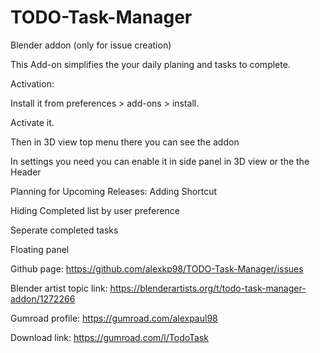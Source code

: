 # TODO-Task-Manager
Blender addon (only for issue creation)

This Add-on simplifies the your daily planing and tasks to complete.

Activation:

Install it from preferences > add-ons > install.

Activate it.

Then in 3D view top menu there you can see the addon

In settings you need you can enable it in side panel in 3D view or the the Header

Planning for Upcoming Releases:
Adding Shortcut

Hiding Completed list by user preference

Seperate completed tasks

Floating panel

Github page: https://github.com/alexkp98/TODO-Task-Manager/issues

Blender artist topic link: https://blenderartists.org/t/todo-task-manager-addon/1272266

Gumroad profile: https://gumroad.com/alexpaul98

Download link: https://gumroad.com/l/TodoTask

